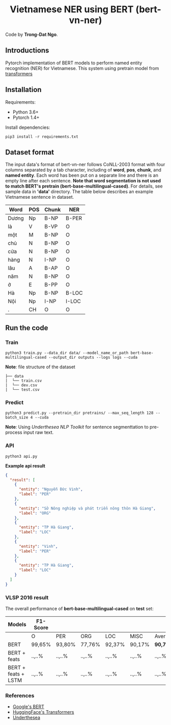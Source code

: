 <h1 align="center">Vietnamese NER using BERT (bert-vn-ner)</h1>

Code by **Trong-Dat Ngo**.

## Introductions
Pytorch implementation of BERT models to perform named entity recognition (NER) for Vietnamese. This system using pretrain model from 
[transformers](https://github.com/huggingface/transformers)
## Installation
Requirements:
- Python 3.6+
- Pytorch 1.4+

Install dependencies:

`pip3 install -r requirements.txt`

## Dataset format
The input data's format of bert-vn-ner follows CoNLL-2003 format with four columns separated by a tab character, 
including of **word**, **pos**, **chunk**, and **named entity**. Each word has been put on a separate line and there is 
an empty line after each sentence. **Note that word segmentation is not used to match BERT's pretrain 
(bert-base-multilingual-cased)**. For details, see sample data in **'data'** directory. The table below describes an 
example Vietnamese sentence in dataset.

| Word      | POS | Chunk | NER   |
|-----------|-----|-------|-------|
|Dương	    |Np	  |B-NP	  |B-PER  |
|là	        |V	  |B-VP	  |O      |
|một	    |M	  |B-NP	  |O      |
|chủ       	|N	  |B-NP	  |O      |
|cửa    	|N	  |B-NP	  |O      |
|hàng	    |N	  |I-NP	  |O      |
|lâu	    |A	  |B-AP	  |O      |
|năm	    |N	  |B-NP	  |O      |
|ở	        |E	  |B-PP	  |O      |
|Hà  	    |Np	  |B-NP	  |B-LOC  |
|Nội	    |Np	  |I-NP	  |I-LOC  |
|.	        |CH	  |O	  |O      |

## Run the code
### Train
`python3 train.py --data_dir data/ --model_name_or_path bert-base-multilingual-cased --output_dir outputs --logs logs --cuda`

**Note**: file structure of the dataset
```text
├── data
|  └── train.csv
|  └── dev.csv
|  └── test.csv
```

### Predict
`python3 predict.py --pretrain_dir pretrains/ --max_seq_length 128 --batch_size 4 --cuda`

**Note**: Using *Underthesea NLP Toolkit* for sentence segmenttation to pre-process input raw text.
### API
`python3 api.py`

**Example api result**
```json
{
  "result": [
    {
      "entity": "Nguyễn Đức Vinh",
      "label": "PER"
    },
    {
      "entity": "Sở Nông nghiệp và phát triển nông thôn Hà Giang",
      "label": "ORG"
    },
    {
      "entity": "TP Hà Giang",
      "label": "LOC"
    },
    {
      "entity": "Vinh",
      "label": "PER"
    },
    {
      "entity": "TP Hà Giang",
      "label": "LOC"
    }
  ]
}
```



### VLSP 2016 result

The overall performance of **bert-base-multilingual-cased** on **test** set:



| Models              |       F1-Score                                                        ||||||
|---------------------|------------|------------|------------|------------|------------|-----------|
|                     | O          | PER        | ORG        | LOC        | MISC       | Average   |
| BERT                |  99,65%    |  93,80%    |  77,76%    |  92,37%    |  90,17%    |  **90,75%**   |
| BERT + feats        |  ..,..%    |  ..,..%    |  ..,..%    |  ..,..%    |  ..,..%    |  ..,..%   |
| BERT + feats + LSTM |  ..,..%    |  ..,..%    |  ..,..%    |  ..,..%    |  ..,..%    |  ..,..%   |


### References
- [Google's BERT](https://github.com/google-research/bert)
- [HuggingFace's Transformers](https://github.com/huggingface/pytorch-transformers)
- [Underthesea](https://github.com/undertheseanlp/underthesea)
